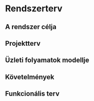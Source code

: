 Rendszerterv
=============

A rendszer célja
-----------------

Projektterv
------------

Üzleti folyamatok modellje
---------------------------

Követelmények
--------------

Funkcionális terv
-------------------

